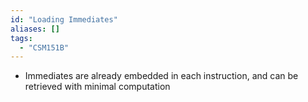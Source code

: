 ```yaml
---
id: "Loading Immediates"
aliases: []
tags:
  - "CSM151B"
---
```


- Immediates are already embedded in each instruction, and can be retrieved with
  minimal computation
